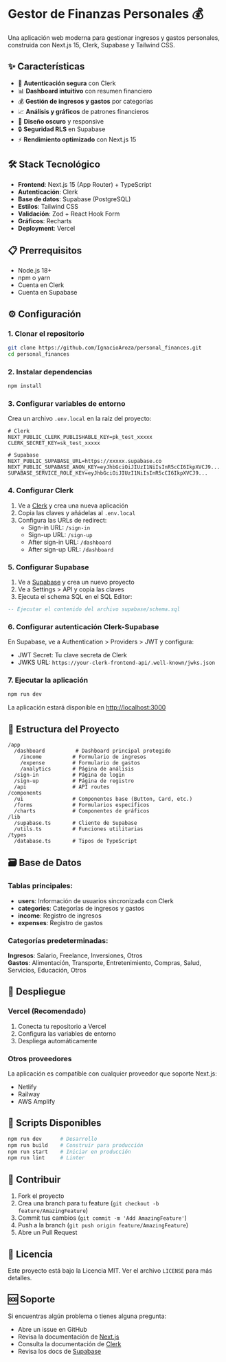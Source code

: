 # Gestor de Finanzas Personales 💰

Una aplicación web moderna para gestionar ingresos y gastos personales, construida con Next.js 15, Clerk, Supabase y Tailwind CSS.

## ✨ Características

- 🔐 **Autenticación segura** con Clerk
- 📊 **Dashboard intuitivo** con resumen financiero
- 💰 **Gestión de ingresos y gastos** por categorías
- 📈 **Análisis y gráficos** de patrones financieros
- 🌙 **Diseño oscuro** y responsive
- 🔒 **Seguridad RLS** en Supabase
- ⚡ **Rendimiento optimizado** con Next.js 15

## 🛠️ Stack Tecnológico

- **Frontend**: Next.js 15 (App Router) + TypeScript
- **Autenticación**: Clerk
- **Base de datos**: Supabase (PostgreSQL)
- **Estilos**: Tailwind CSS
- **Validación**: Zod + React Hook Form
- **Gráficos**: Recharts
- **Deployment**: Vercel

## 📋 Prerrequisitos

- Node.js 18+ 
- npm o yarn
- Cuenta en Clerk
- Cuenta en Supabase

## ⚙️ Configuración

### 1. Clonar el repositorio

```bash
git clone https://github.com/IgnacioAroza/personal_finances.git
cd personal_finances
```

### 2. Instalar dependencias

```bash
npm install
```

### 3. Configurar variables de entorno

Crea un archivo `.env.local` en la raíz del proyecto:

```env
# Clerk
NEXT_PUBLIC_CLERK_PUBLISHABLE_KEY=pk_test_xxxxx
CLERK_SECRET_KEY=sk_test_xxxxx

# Supabase
NEXT_PUBLIC_SUPABASE_URL=https://xxxxx.supabase.co
NEXT_PUBLIC_SUPABASE_ANON_KEY=eyJhbGciOiJIUzI1NiIsInR5cCI6IkpXVCJ9...
SUPABASE_SERVICE_ROLE_KEY=eyJhbGciOiJIUzI1NiIsInR5cCI6IkpXVCJ9...
```

### 4. Configurar Clerk

1. Ve a [Clerk](https://clerk.dev) y crea una nueva aplicación
2. Copia las claves y añádelas al `.env.local`
3. Configura las URLs de redirect:
   - Sign-in URL: `/sign-in`
   - Sign-up URL: `/sign-up`
   - After sign-in URL: `/dashboard`
   - After sign-up URL: `/dashboard`

### 5. Configurar Supabase

1. Ve a [Supabase](https://supabase.com) y crea un nuevo proyecto
2. Ve a Settings > API y copia las claves
3. Ejecuta el schema SQL en el SQL Editor:

```sql
-- Ejecutar el contenido del archivo supabase/schema.sql
```

### 6. Configurar autenticación Clerk-Supabase

En Supabase, ve a Authentication > Providers > JWT y configura:

- JWT Secret: Tu clave secreta de Clerk
- JWKS URL: `https://your-clerk-frontend-api/.well-known/jwks.json`

### 7. Ejecutar la aplicación

```bash
npm run dev
```

La aplicación estará disponible en [http://localhost:3000](http://localhost:3000)

## 📁 Estructura del Proyecto

```
/app
  /dashboard          # Dashboard principal protegido
    /income          # Formulario de ingresos
    /expense         # Formulario de gastos
    /analytics       # Página de análisis
  /sign-in           # Página de login
  /sign-up           # Página de registro
  /api               # API routes
/components
  /ui                # Componentes base (Button, Card, etc.)
  /forms             # Formularios específicos
  /charts            # Componentes de gráficos
/lib
  /supabase.ts       # Cliente de Supabase
  /utils.ts          # Funciones utilitarias
/types
  /database.ts       # Tipos de TypeScript
```

## 🗃️ Base de Datos

### Tablas principales:

- **users**: Información de usuarios sincronizada con Clerk
- **categories**: Categorías de ingresos y gastos
- **income**: Registro de ingresos
- **expenses**: Registro de gastos

### Categorías predeterminadas:

**Ingresos**: Salario, Freelance, Inversiones, Otros  
**Gastos**: Alimentación, Transporte, Entretenimiento, Compras, Salud, Servicios, Educación, Otros

## 🚀 Despliegue

### Vercel (Recomendado)

1. Conecta tu repositorio a Vercel
2. Configura las variables de entorno
3. Despliega automáticamente

### Otros proveedores

La aplicación es compatible con cualquier proveedor que soporte Next.js:
- Netlify
- Railway
- AWS Amplify

## 🔧 Scripts Disponibles

```bash
npm run dev      # Desarrollo
npm run build    # Construir para producción
npm run start    # Iniciar en producción
npm run lint     # Linter
```

## 🤝 Contribuir

1. Fork el proyecto
2. Crea una branch para tu feature (`git checkout -b feature/AmazingFeature`)
3. Commit tus cambios (`git commit -m 'Add AmazingFeature'`)
4. Push a la branch (`git push origin feature/AmazingFeature`)
5. Abre un Pull Request

## 📝 Licencia

Este proyecto está bajo la Licencia MIT. Ver el archivo `LICENSE` para más detalles.

## 🆘 Soporte

Si encuentras algún problema o tienes alguna pregunta:

- Abre un issue en GitHub
- Revisa la documentación de [Next.js](https://nextjs.org/docs)
- Consulta la documentación de [Clerk](https://clerk.dev/docs)
- Revisa los docs de [Supabase](https://supabase.com/docs)
